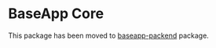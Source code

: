 # BaseApp Core

This package has been moved to [baseapp-packend](https://pypi.org/project/baseapp-backend/) package.
